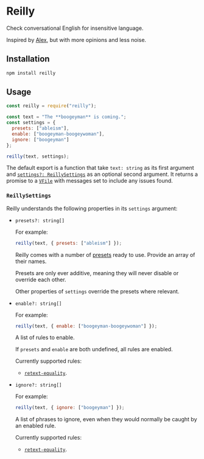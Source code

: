 # Reilly

Check conversational English for insensitive language.

Inspired by [Alex](https://alexjs.com/), but with more opinions and less noise.

## Installation

```sh
npm install reilly
```

## Usage

```js
const reilly = require("reilly");

const text = "The **boogeyman** is coming.";
const settings = {
  presets: ["ableism"],
  enable: ["boogeyman-boogeywoman"],
  ignore: ["boogeyman"]
};

reilly(text, settings);
```

The default export is a function that take `text: string` as its first argument
and [`settings?: ReillySettings`](#ReillySettings) as an optional second
argument. It returns a promise to a [`VFile`](https://github.com/vfile/vfile)
with messages set to include any issues found.

### `ReillySettings`

Reilly understands the following properties in its `settings` argument:

- `presets?: string[]`

  For example:

  ```js
  reilly(text, { presets: ["ableism"] });
  ```

  Reilly comes with a number of [presets](src/presets/) ready to use. Provide an
  array of their names.

  Presets are only ever additive, meaning they will never disable or override
  each other.

  Other properties of `settings` override the presets where relevant.

- `enable?: string[]`

  For example:

  ```js
  reilly(text, { enable: ["boogeyman-boogeywoman"] });
  ```

  A list of rules to enable.

  If `presets` and `enable` are both undefined, all rules are enabled.

  Currently supported rules:

  - [`retext-equality`](https://github.com/retextjs/retext-equality/blob/master/rules.md).

- `ignore?: string[]`

  For example:

  ```js
  reilly(text, { ignore: ["boogeyman"] });
  ```

  A list of phrases to ignore, even when they would normally be caught by an
  enabled rule.

  Currently supported rules:

  - [`retext-equality`](https://github.com/retextjs/retext-equality/blob/master/rules.md).
